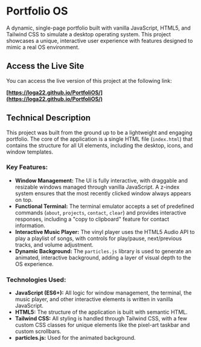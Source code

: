 # Portfolio OS

A dynamic, single-page portfolio built with vanilla JavaScript, HTML5, and Tailwind CSS to simulate a desktop operating system. This project showcases a unique, interactive user experience with features designed to mimic a real OS environment.

## Access the Live Site

You can access the live version of this project at the following link:

**[https://loga22.github.io/PortfoliOS/](https://loga22.github.io/PortfoliOS/)**

## Technical Description

This project was built from the ground up to be a lightweight and engaging portfolio. The core of the application is a single HTML file (`index.html`) that contains the structure for all UI elements, including the desktop, icons, and window templates.

### Key Features:

* **Window Management:** The UI is fully interactive, with draggable and resizable windows managed through vanilla JavaScript. A z-index system ensures that the most recently clicked window always appears on top.
* **Functional Terminal:** The terminal emulator accepts a set of predefined commands (`about`, `projects`, `contact`, `clear`) and provides interactive responses, including a "copy to clipboard" feature for contact information.
* **Interactive Music Player:** The vinyl player uses the HTML5 Audio API to play a playlist of songs, with controls for play/pause, next/previous tracks, and volume adjustment.
* **Dynamic Background:** The `particles.js` library is used to generate an animated, interactive background, adding a layer of visual depth to the OS experience.

### Technologies Used:

* **JavaScript (ES6+):** All logic for window management, the terminal, the music player, and other interactive elements is written in vanilla JavaScript.
* **HTML5:** The structure of the application is built with semantic HTML.
* **Tailwind CSS:** All styling is handled through Tailwind CSS, with a few custom CSS classes for unique elements like the pixel-art taskbar and custom scrollbars.
* **particles.js:** Used for the animated background.

